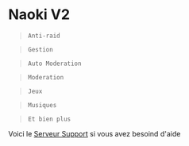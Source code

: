 # Naoki V2
> `Anti-raid`

> `Gestion`

> `Auto Moderation`

> `Moderation`

> `Jeux`

> `Musiques`

> `Et bien plus`

Voici le [Serveur Support](https://discord.gg/nANSkCyehT) si vous avez besoind d'aide
